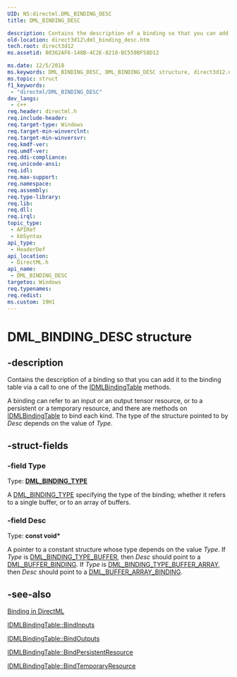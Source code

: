 ```yaml
---
UID: NS:directml.DML_BINDING_DESC
title: DML_BINDING_DESC

description: Contains the description of a binding so that you can add it to the binding table via a call to one of the IDMLBindingTable methods.
old-location: direct3d12\dml_binding_desc.htm
tech.root: direct3d12
ms.assetid: 80362AF6-148B-4C2E-8210-BC559BF58D12

ms.date: 12/5/2018
ms.keywords: DML_BINDING_DESC, DML_BINDING_DESC structure, direct3d12.dml_binding_desc, directml/DML_BINDING_DESC
ms.topic: struct
f1_keywords: 
 - "directml/DML_BINDING_DESC"
dev_langs:
 - c++
req.header: directml.h
req.include-header: 
req.target-type: Windows
req.target-min-winverclnt: 
req.target-min-winversvr: 
req.kmdf-ver: 
req.umdf-ver: 
req.ddi-compliance: 
req.unicode-ansi: 
req.idl: 
req.max-support: 
req.namespace: 
req.assembly: 
req.type-library: 
req.lib: 
req.dll: 
req.irql: 
topic_type:
 - APIRef
 - kbSyntax
api_type:
 - HeaderDef
api_location:
 - DirectML.h
api_name:
 - DML_BINDING_DESC
targetos: Windows
req.typenames: 
req.redist: 
ms.custom: 19H1
---
```


# DML_BINDING_DESC structure


## -description






Contains the description of a binding so that you can add it to the binding table via a call to one of the [IDMLBindingTable](/windows/desktop/api/directml/nn-directml-idmlbindingtable) methods.

 A binding can refer to an input or an output tensor resource, or to a persistent or a temporary resource, and there are methods on [IDMLBindingTable](/windows/desktop/api/directml/nn-directml-idmlbindingtable) to bind each kind. The type of the structure pointed to by <i>Desc</i> depends on the value of <i>Type</i>.


## -struct-fields




### -field Type

Type: [**DML_BINDING_TYPE**](/windows/desktop/api/directml/ne-directml-dml_binding_type)

A [DML_BINDING_TYPE](/windows/desktop/api/directml/ne-directml-dml_binding_type) specifying the type of the binding; whether it refers to a single buffer, or to an array of buffers.


### -field Desc

Type: <b>const void*</b>

A pointer to a constant structure whose type depends on the value <i>Type</i>. If <i>Type</i> is [DML_BINDING_TYPE_BUFFER](/windows/desktop/api/directml/ne-directml-dml_binding_type), then <i>Desc</i> should point to a [DML_BUFFER_BINDING](/windows/desktop/api/directml/ns-directml-dml_buffer_binding). If <i>Type</i> is [DML_BINDING_TYPE_BUFFER_ARRAY](/windows/desktop/api/directml/ne-directml-dml_binding_type), then <i>Desc</i> should point to a [DML_BUFFER_ARRAY_BINDING](/windows/desktop/api/directml/ns-directml-dml_buffer_array_binding).


## -see-also




<a href="/windows/desktop/direct3d12/dml-binding">Binding in DirectML</a>



[IDMLBindingTable::BindInputs](/windows/desktop/api/directml/nf-directml-idmlbindingtable-bindinputs)



[IDMLBindingTable::BindOutputs](/windows/desktop/api/directml/nf-directml-idmlbindingtable-bindoutputs)



[IDMLBindingTable::BindPersistentResource](/windows/desktop/api/directml/nf-directml-idmlbindingtable-bindpersistentresource)



[IDMLBindingTable::BindTemporaryResource](/windows/desktop/api/directml/nf-directml-idmlbindingtable-bindtemporaryresource)
 

 

